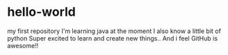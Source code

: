 # hello-world
my first repository
I'm learning java at the moment
I also know a little bit of python
Super excited to learn and create new things..
And i feel GitHub is awesome!!
